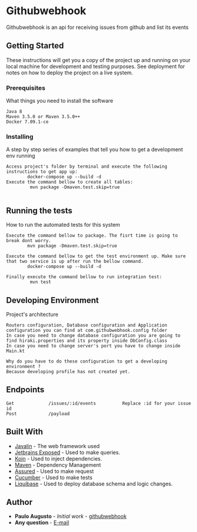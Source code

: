 # Githubwebhook

Githubwebhook is an api for receiving issues from github and list its events 

## Getting Started

These instructions will get you a copy of the project up and running on your local machine for development and testing purposes. See deployment for notes on how to deploy the project on a live system.

### Prerequisites

What things you need to install the software

```
Java 8
Maven 3.5.0 or Maven 3.5.0++
Docker 7.09.1-ce 
```

### Installing

A step by step series of examples that tell you how to get a development env running


```
Access project's folder by terminal and execute the following instructions to get app up:
        docker-compose up --build -d
Execute the command bellow to create all tables:
         mvn package -Dmaven.test.skip=true 
     
```


## Running the tests

How to run the automated tests for this system


```
Execute the command bellow to package. The fisrt time is going to break dont worry.
        mvn package -Dmaven.test.skip=true

Execute the command bellow to get the test environment up. Make sure that two service is up after run the bellow command.
        docker-compose up --build -d

Finally execute the command bellow to run integration test:
         mvn test
```

## Developing Environment

Project's architecture 
```
Routers configuration, Database configuration and Application configuration you can find at com.githubwebhook.config folder
In case you need to change database configuration you are going to find hiraki.properties and its property inside DbConfig.class
In case you need to change server's port you have to change inside  Main.kt

Why do you have to do these configuration to get a developing environment ?
Because developing profile has not created yet.
```

## Endpoints

```
Get             /issues/:id/events          Replace :id for your issue id
Post            /payload
```


## Built With

* [Javalin](https://javalin.io/)            - The web framework used
* [Jetbrains Exposed](https://github.com/JetBrains/Exposed/wiki)     - Used to make queries.
* [Koin](https://insert-koin.io/)     - Used to inject dependencies.
* [Maven](https://maven.apache.org/)        - Dependency Management
* [Assured](http://rest-assured.io/)        - Used to make request
* [Cucumber](https://cucumber.io/)          - Used to make tests
* [Liquibase](https://www.liquibase.org/)   - Used to deploy database schema and logic changes.




## Author

* **Paulo Augusto**  - *Initial work* - [githubwebhook](https://github.com/paulo3425/githubwebhook)
* **Any question**  -  [E-mail](paulo-3425@hotmail.com)





